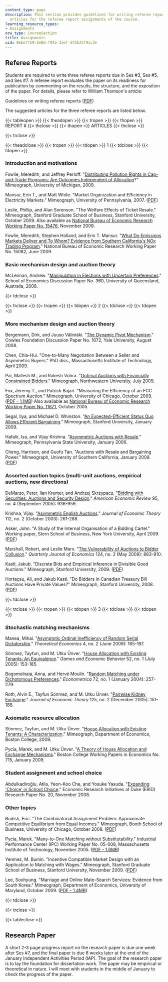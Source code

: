 ```yaml
---
content_type: page
description: This section provides guidelines for writing referee reports and suggested
  articles for the referee report assignments of the course.
learning_resource_types:
- Assignments
ocw_type: CourseSection
title: Assignments
uid: 0ebe7fb9-2e0d-f94b-3aef-572b23f9ac3e
---
```


Referee Reports
---------------

Students are required to write three referee reports due in Ses #3, Ses #5, and Ses #7. A referee report evaluates the paper on its readiness for publication by commenting on the results, the structure, and the exposition of the paper. For details, please refer to William Thomson's article:

Guidelines on writing referee reports ([PDF](http://www.webpondo.org/files_ene_mar04/referee.pdf))

The suggested articles for the three referee reports are listed below.

{{< tableopen >}}
{{< theadopen >}}
{{< tropen >}}
{{< thopen >}}
REPORT #
{{< thclose >}}
{{< thopen >}}
ARTICLES
{{< thclose >}}

{{< trclose >}}

{{< theadclose >}}
{{< tropen >}}
{{< tdopen >}}
1
{{< tdclose >}}
{{< tdopen >}}


### Introduction and motivations

Fowlie, Meredith, and Jeffrey Perloff. "[Distributing Pollution Rights in Cap-and-Trade Programs: Are Outcomes Independent of Allocation](http://citeseerx.ist.psu.edu/viewdoc/download?doi=10.1.1.394.1207&rep=rep1&type=pdf)?" Mimeograph, University of Michigan, 2009.

Mansur, Erin T., and Matt White. "Market Organization and Efficiency in Electricity Markets." Mimeograph, University of Pennsylvania, 2007. ([PDF](https://pdfs.semanticscholar.org/8795/6f0ee20b13529213e4d637f9084f3e30ff06.pdf))

Leslie, Phillip, and Alan Sorenson. "The Welfare Effects of Ticket Resale." Mimeograph, Stanford Graduate School of Business, Stanford University, October 2009. Also available as [National Bureau of Economic Research Working Paper No. 15476](http://www.nber.org/papers/w15476), November 2009.

Fowlie, Meredith, Stephen Holland, and Erin T. Mansur. "[What Do Emissions Markets Deliver and To Whom? Evidence from Southern California's NOx Trading Program](http://www.nber.org/papers/w15082)." National Bureau of Economic Research Working Paper No. 15082, June 2009.

### Basic mechanism design and auction theory

McLennan, Andrew. "[Manipulation in Elections with Uncertain Preferences](http://ideas.repec.org/p/qld/uq2004/360.html)." School of Economics Discussion Paper No. 360, University of Queensland, Australia, 2008.


{{< tdclose >}}

{{< trclose >}}
{{< tropen >}}
{{< tdopen >}}
2
{{< tdclose >}}
{{< tdopen >}}


### More mechanism design and auction theory

Bergemann, Dirk, and Juuso Välimäki. "[The Dynamic Pivot Mechanism](http://ideas.repec.org/p/cwl/cwldpp/1672.html)." Cowles Foundation Discussion Paper No. 1672, Yale University, August 2008.

Chen, Chia-Hui. "One-to-Many Negotiation Between a Seller and Asymmetric Buyers." PhD diss., Massachusetts Institute of Technology, April 2009.

Pai, Mallesh M., and Rakesh Vohra. "[Optimal Auctions with Financially Constrained Bidders](http://ideas.repec.org/p/nwu/cmsems/1471.html)." Mimeograph, Northwestern University, July 2009.

Fox, Jeremy T., and Patrick Bajari. "Measuring the Efficiency of an FCC Spectrum Auction." Mimeograph, University of Chicago, October 2009. ([PDF - 1.1MB](http://www.nber.org/papers/w11671.pdf)) Also available as [National Bureau of Economic Research Working Paper No. 11671](http://www.nber.org/papers/w11671), October 2005.

Segal, Ilya, and Michael D. Whinston. "[An Expected-Efficient Status Quo Allows Efficient Bargaining](http://papers.ssrn.com/sol3/papers.cfm?abstract_id=1325524)." Mimeograph, Stanford University, January 2009.

Hafalir, Isa, and Vijay Krishna. "[Asymmetric Auctions with Resale](http://papers.ssrn.com/sol3/papers.cfm?abstract_id=878787)." Mimeograph, Pennsylvania State University, January 2006.

Cheng, Harrison, and Guofu Tan. "Auctions with Resale and Bargaining Power." Mimeograph, University of Southern California, January 2009. ([PDF](http://www.cirje.e.u-tokyo.ac.jp/research/workshops/micro/micropaper08/micro1216_2.pdf))

### Assorted auction topics (multi-unit auctions, empirical auctions, new directions)

DeMarzo, Peter, Ilan Kremer, and Andrzej Skrzypacz. "[Bidding with Securities: Auctions and Security Design](http://ideas.repec.org/a/aea/aecrev/v95y2005i4p936-959.html)." _American Economic Review_ 95, no. 4 (September 2005): 936-959. 

Krishna, Vijay. "[Asymmetric English Auctions](http://ideas.repec.org/a/eee/jetheo/v112y2003i2p261-288.html)." _Journal of Economic Theory_ 112, no. 2 (October 2003): 261-288.

Asker, John. "A Study of the Internal Organisation of a Bidding Cartel." Working paper, Stern School of Business, New York University, April 2009. ([PDF](http://pages.stern.nyu.edu/~jasker/stamps070628.pdf))

Marshall, Robert, and Leslie Marx. "[The Vulnerability of Auctions to Bidder Collusion](http://www.mitpressjournals.org/doi/abs/10.1162/qjec.2009.124.2.883)." _Quarterly Journal of Economics_ 124, no. 2 (May 2009): 883-910.

Kastl, Jakub. "Discrete Bids and Empirical Inference in Divisible Good Auctions." Mimeograph, Stanford University, 2009. ([PDF](http://www.princeton.edu/~jkastl/discretebids_old.pdf))

Hortaçsu, Ali, and Jakub Kastl. "Do Bidders in Canadian Treasury Bill Auctions Have Private Values?" Mimeograph, Stanford University, 2008. ([PDF](https://pdfs.semanticscholar.org/4e14/fcbd82a0d26b653b8f5f361fa7adb2c3fe95.pdf))


{{< tdclose >}}

{{< trclose >}}
{{< tropen >}}
{{< tdopen >}}
3
{{< tdclose >}}
{{< tdopen >}}


### Stochastic matching mechanisms

Manea, Mihai. "[Asymptotic Ordinal Inefficiency of Random Serial Dictatorship](http://ideas.repec.org/a/the/publsh/442.html)." _Theoretical Economics_ 4, no. 2 (June 2009): 165-197.

Sönmez, Tayfun, and M. Utku Ünver. "[House Allocation with Existing Tenants: An Equivalence](http://ideas.repec.org/a/eee/gamebe/v52y2005i1p153-185.html)." _Games and Economic Behavior_ 52, no. 1 (July 2005): 153-185.

Bogomolnaia, Anna, and Hervé Moulin. "[Random Matching under Dichotomous Preferences](http://ideas.repec.org/a/ecm/emetrp/v72y2004i1p257-279.html)." _Econometrica_ 72, no. 1 (January 2004): 257-279.

Roth, Alvin E., Tayfun Sönmez, and M. Utku Ünver. "[Pairwise Kidney Exchange](http://ideas.repec.org/a/eee/jetheo/v125y2005i2p151-188.html)." _Journal of Economic Theory_ 125, no. 2 (December 2005): 151-188.

### Axiomatic resource allocation

Sönmez, Tayfun, and M. Utku Ünver. "[House Allocation with Existing Tenants: A Characterization](http://papers.ssrn.com/sol3/papers.cfm?abstract_id=888639)." Mimeograph, Department of Economics, Boston College, 2009.

Pycia, Marek, and M. Utku Ünver. "[A Theory of House Allocation and Exchange Mechanisms](http://ideas.repec.org/p/boc/bocoec/715.html)." Boston College Working Papers in Economics No. 715, January 2009.

### Student assignment and school choice

Abdulkadiroğlu, Atila, Yeon-Koo Che, and Yosuke Yasuda. "[Expanding 'Choice' in School Choice](http://papers.ssrn.com/sol3/papers.cfm?abstract_id=1308730)." Economic Research Initiatives at Duke (ERID) Research Paper No. 20, November 2008.

### Other topics

Budish, Eric. "The Combinatorial Assignment Problem: Approximate Competitive Equilibrium from Equal Incomes." Mimeograph, Booth School of Business, University of Chicago, October 2009. ([PDF](http://faculty.chicagobooth.edu/eric.budish/research/budish-approxceei-jpe-2011.pdf))

Pycia, Marek. "Many-to-One Matching without Substitutability." Industrial Performance Center (IPC) Working Paper No. 05-008, Massachusetts Institute of Technology, November 2005. ([PDF - 1.6MB](http://web.mit.edu/ipc/publications/pdf/05-008.pdf))

Yenmez, M. Bumin. "Incentive Compatible Market Design with an Application to Matching with Wages." Mimeograph, Stanford Graduate School of Business, Stanford University, November 2009. ([PDF](https://www.sabanciuniv.edu/HaberlerDuyurular/Documents/DD20100225100158/Yenmez_Bumin_JMP.pdf))

Lee, Soohyung. "Marriage and Online Mate-Search Services: Evidence from South Korea." Mimeograph, Department of Economics, University of Maryland, October 2009. ([PDF - 1.4MB](http://econ.as.nyu.edu/docs/IO/12264/Lee_20091026.pdf))


{{< tdclose >}}

{{< trclose >}}

{{< tableclose >}}

Research Paper
--------------

A short 2-3 page progress report on the research paper is due one week after Ses #7, and the final paper is due 6 weeks later at the end of the January Independent Activities Period (IAP). The goal of the research paper is to lay the foundation for dissertation work. The paper may be empirical or theoretical in nature. I will meet with students in the middle of January to check the progress of the paper.